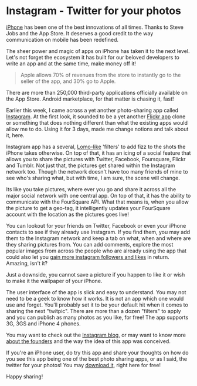 # Instagram - Twitter for your photos

<a href="http://www.apple.com/iphone/">iPhone</a> has been one of the best innovations of all times. Thanks to Steve Jobs and the App Store. It deserves a good credit to the way communication on mobile has been redefined.

The sheer power and magic of apps on iPhone has taken it to the next level. Let's not forget the ecosystem it has built for our beloved developers to write an app and at the same time, make money off it!

> Apple allows 70% of revenues from the store to instantly go to the seller of the app, and 30% go to Apple.

There are more than 250,000 third-party applications officially available on the App Store. Android marketplace, for that matter is chasing it, fast!

Earlier this week, I came across a yet another photo-sharing app called <a href="http://instagr.am/">Instagram</a>. At the first look, it sounded to be a yet another <a href="http://itunes.apple.com/WebObjects/MZStore.woa/wa/viewSoftware?id=328407587&amp;mt=8">Flickr app</a> clone or something that does nothing different than what the existing apps would allow me to do. Using it for 3 days, made me change notions and talk about it, here.

Instagram app has a several, <a href="http://www.digital-photography-school.com/how-to-make-digital-photos-look-like-lomo-photography">Lomo-like</a> 'filters' to add fizz to the shots the iPhone takes otherwise. On top of that, it has an icing of a social feature that allows you to share the pictures with Twitter, Facebook, Foursquare, Flickr and Tumblr. Not just that, the pictures get shared within the Instagram network too. Though the network doesn't have too many friends of mine to see who's sharing what, but with time, I am sure, the scene will change.

Its like you take pictures, where ever you go and share it across all the major social network with one central app. On top of that, it has the ability to communicate with the FourSquare API. What that means is, when you allow the picture to get a geo-tag, it intelligently updates your FourSquare account with the location as the pictures goes live!

You can lookout for your friends on Twitter, Facebook or even your iPhone contacts to see if they already use Instagram. If you find them, you may add them to the Instagram network and keep a tab on what, when and where are they sharing pictures from. You can add comments, explore the most popular images from across the people who are already using the app that could also let you <a href="http://www.socilab.net/buy-instagram-followers">gain more instagram followers and likes</a> in return. Amazing, isn't it?

Just a downside, you cannot save a picture if you happen to like it or wish to make it the wallpaper of your iPhone.

The user interface of the app is slick and easy to understand. You may not need to be a geek to know how it works. It is not an app which one would use and forget. You'll probably set it to be your default hit when it comes to sharing the next "twitpic". There are more than a dozen "filters" to apply and you can publish as many photos as you like, for free! The app supports 3G, 3GS and iPhone 4 phones.

You may want to check out the <a href="http://instagr.am/blog">Instagram blog</a>, or may want to know more <a href="http://instagr.am/about/">about the founders</a> and the way the idea of this app was conceived.

If you're an iPhone user, do try this app and share your thoughts on how do you see this app being one of the best photo sharing apps, or as I said, the twitter for your photos! You may <a href="//itunes.apple.com/us/app/instagram/id389801252?mt=8">download it</a>, right here for free!

Happy sharing!
